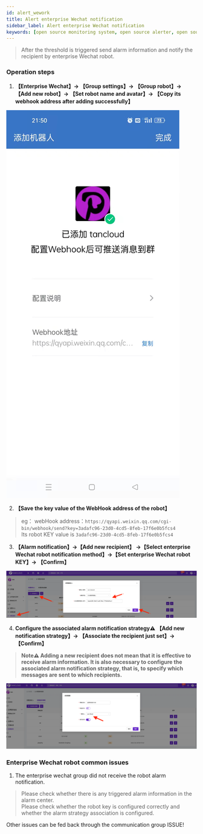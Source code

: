 ```yaml
---
id: alert_wework  
title: Alert enterprise Wechat notification      
sidebar_label: Alert enterprise Wechat notification     
keywords: [open source monitoring system, open source alerter, open source WeWork notification]
---
```


> After the threshold is triggered send alarm information and notify the recipient by enterprise Wechat robot.         

### Operation steps   

1. **【Enterprise Wechat】-> 【Group settings】-> 【Group robot】-> 【Add new robot】-> 【Set robot name and avatar】-> 【Copy its webhook address after adding successfully】**  

![email](/img/docs/help/alert-notice-6.jpg)  

2. **【Save the key value of the WebHook address of the robot】**     

> eg： webHook address：`https://qyapi.weixin.qq.com/cgi-bin/webhook/send?key=3adafc96-23d0-4cd5-8feb-17f6e0b5fcs4`     
> Its robot KEY value is `3adafc96-23d0-4cd5-8feb-17f6e0b5fcs4`      

3. **【Alarm notification】->【Add new recipient】 ->【Select enterprise Wechat robot notification method】->【Set enterprise Wechat robot KEY】-> 【Confirm】**    

![email](/img/docs/help/alert-notice-7.png)

4. **Configure the associated alarm notification strategy⚠️ 【Add new notification strategy】-> 【Associate the recipient just set】-> 【Confirm】**  

> **Note⚠️ Adding a new recipient does not mean that it is effective to receive alarm information. It is also necessary to configure the associated alarm notification strategy, that is, to specify which messages are sent to which recipients.**   

![email](/img/docs/help/alert-notice-4.png)    


### Enterprise Wechat robot common issues

1. The enterprise wechat group did not receive the robot alarm notification.        
> Please check whether there is any triggered alarm information in the alarm center.   
> Please check whether the robot key is configured correctly and whether the alarm strategy association is configured.   

Other issues can be fed back through the communication group ISSUE!
